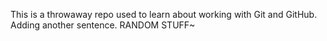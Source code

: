 This is a throwaway repo used to learn about working with Git and GitHub.
Adding another sentence. RANDOM STUFF~

